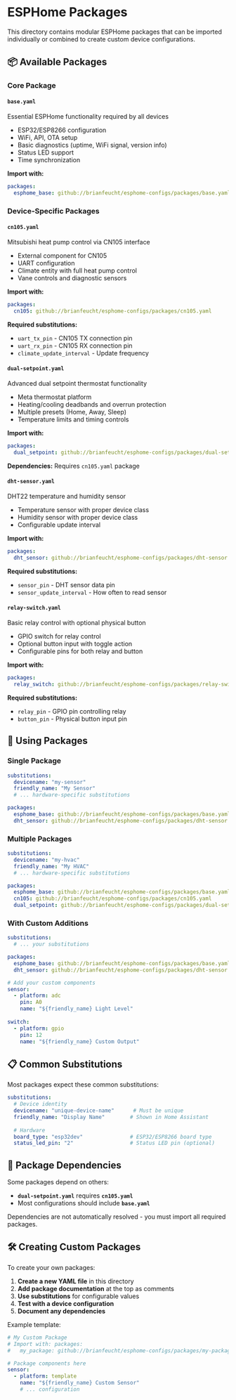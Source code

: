 # ESPHome Packages

This directory contains modular ESPHome packages that can be imported individually or combined to create custom device configurations.

## 📦 Available Packages

### Core Package

#### `base.yaml`
Essential ESPHome functionality required by all devices
- ESP32/ESP8266 configuration
- WiFi, API, OTA setup
- Basic diagnostics (uptime, WiFi signal, version info)
- Status LED support
- Time synchronization

**Import with:**
```yaml
packages:
  esphome_base: github://brianfeucht/esphome-configs/packages/base.yaml
```

### Device-Specific Packages

#### `cn105.yaml`
Mitsubishi heat pump control via CN105 interface
- External component for CN105
- UART configuration
- Climate entity with full heat pump control
- Vane controls and diagnostic sensors

**Import with:**
```yaml
packages:
  cn105: github://brianfeucht/esphome-configs/packages/cn105.yaml
```

**Required substitutions:**
- `uart_tx_pin` - CN105 TX connection pin
- `uart_rx_pin` - CN105 RX connection pin
- `climate_update_interval` - Update frequency

#### `dual-setpoint.yaml`
Advanced dual setpoint thermostat functionality
- Meta thermostat platform
- Heating/cooling deadbands and overrun protection
- Multiple presets (Home, Away, Sleep)
- Temperature limits and timing controls

**Import with:**
```yaml
packages:
  dual_setpoint: github://brianfeucht/esphome-configs/packages/dual-setpoint.yaml
```

**Dependencies:** Requires `cn105.yaml` package

#### `dht-sensor.yaml`
DHT22 temperature and humidity sensor
- Temperature sensor with proper device class
- Humidity sensor with proper device class
- Configurable update interval

**Import with:**
```yaml
packages:
  dht_sensor: github://brianfeucht/esphome-configs/packages/dht-sensor.yaml
```

**Required substitutions:**
- `sensor_pin` - DHT sensor data pin
- `sensor_update_interval` - How often to read sensor

#### `relay-switch.yaml`
Basic relay control with optional physical button
- GPIO switch for relay control
- Optional button input with toggle action
- Configurable pins for both relay and button

**Import with:**
```yaml
packages:
  relay_switch: github://brianfeucht/esphome-configs/packages/relay-switch.yaml
```

**Required substitutions:**
- `relay_pin` - GPIO pin controlling relay
- `button_pin` - Physical button input pin

## 🔧 Using Packages

### Single Package
```yaml
substitutions:
  devicename: "my-sensor"
  friendly_name: "My Sensor"
  # ... hardware-specific substitutions

packages:
  esphome_base: github://brianfeucht/esphome-configs/packages/base.yaml
  dht_sensor: github://brianfeucht/esphome-configs/packages/dht-sensor.yaml
```

### Multiple Packages
```yaml
substitutions:
  devicename: "my-hvac"
  friendly_name: "My HVAC"
  # ... hardware-specific substitutions

packages:
  esphome_base: github://brianfeucht/esphome-configs/packages/base.yaml
  cn105: github://brianfeucht/esphome-configs/packages/cn105.yaml
  dual_setpoint: github://brianfeucht/esphome-configs/packages/dual-setpoint.yaml
```

### With Custom Additions
```yaml
substitutions:
  # ... your substitutions

packages:
  esphome_base: github://brianfeucht/esphome-configs/packages/base.yaml
  dht_sensor: github://brianfeucht/esphome-configs/packages/dht-sensor.yaml

# Add your custom components
sensor:
  - platform: adc
    pin: A0
    name: "${friendly_name} Light Level"
    
switch:
  - platform: gpio
    pin: 12
    name: "${friendly_name} Custom Output"
```

## 📋 Common Substitutions

Most packages expect these common substitutions:

```yaml
substitutions:
  # Device identity
  devicename: "unique-device-name"      # Must be unique
  friendly_name: "Display Name"        # Shown in Home Assistant
  
  # Hardware
  board_type: "esp32dev"               # ESP32/ESP8266 board type
  status_led_pin: "2"                  # Status LED pin (optional)
```

## 🔄 Package Dependencies

Some packages depend on others:
- **`dual-setpoint.yaml`** requires **`cn105.yaml`**
- Most configurations should include **`base.yaml`**

Dependencies are not automatically resolved - you must import all required packages.

## 🛠️ Creating Custom Packages

To create your own packages:

1. **Create a new YAML file** in this directory
2. **Add package documentation** at the top as comments
3. **Use substitutions** for configurable values
4. **Test with a device configuration**
5. **Document any dependencies**

Example template:
```yaml
# My Custom Package
# Import with: packages:
#   my_package: github://brianfeucht/esphome-configs/packages/my-package.yaml

# Package components here
sensor:
  - platform: template
    name: "${friendly_name} Custom Sensor"
    # ... configuration
```